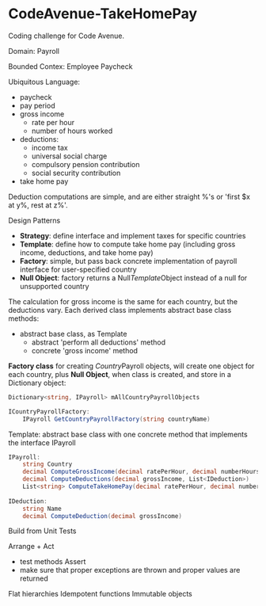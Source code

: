 # CodeAvenue-TakeHomePay
Coding challenge for Code Avenue.

Domain:
Payroll

Bounded Contex:
Employee Paycheck

Ubiquitous Language:
+ paycheck
+ pay period
+ gross income
	+ rate per hour
	+ number of hours worked
+ deductions:
	+ income tax
	+ universal social charge
	+ compulsory pension contribution
	+ social security contribution
+ take home pay


Deduction computations are simple, and are either straight %'s or 'first $x at y%, rest at z%'.

Design Patterns
+ **Strategy**: define interface and implement taxes for specific countries
+ **Template**: define how to compute take home pay (including gross income, deductions, and take home pay)
+ **Factory**: simple, but pass back concrete implementation of payroll interface for user-specified country
+ **Null Object**: factory returns a Null*Template*Object instead of a null for unsupported country

The calculation for gross income is the same for each country, but the deductions vary.  Each derived class implements abstract base class methods: 
+ abstract base class, as Template
	+ abstract 'perform all deductions' method
	+ concrete 'gross income' method

**Factory class** for creating *Country*Payroll objects, will create one object for each country, plus **Null Object**, when class is created, and store in a Dictionary object: 
```C#
Dictionary<string, IPayroll> mAllCountryPayrollObjects

ICountryPayrollFactory:
	IPayroll GetCountryPayrollFactory(string countryName)
```
Template: abstract base class with one concrete method that implements the interface IPayroll
```C#
IPayroll:
	string Country
	decimal ComputeGrossIncome(decimal ratePerHour, decimal numberHours)
	decimal ComputeDeductions(decimal grossIncome, List<IDeduction>)
	List<string> ComputeTakeHomePay(decimal ratePerHour, decimal numberHours, out decimal takeHomePay)
	
IDeduction:
	string Name
	decimal ComputeDeduction(decimal grossIncome)
```

Build from Unit Tests

Arrange
+ 
Act
+ test methods
Assert
+ make sure that proper exceptions are thrown and proper values are returned

Flat hierarchies
Idempotent functions
Immutable objects
